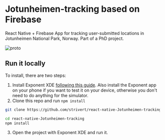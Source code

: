 # Jotunheimen-tracking based on Firebase
React Native + Firebase App for tracking user-submitted locations in Jotunheimen National Park, Norway. Part of a PhD project.

![proto](https://content.screencast.com/users/prageer/folders/Default/media/b2d922d4-f371-4ba0-8e56-0c0daa294df4/jotunheimen-prototype-page-001.jpg
)

## Run it locally

To install, there are two steps:

1. Install Exponent XDE [following this guide](https://docs.getexponent.com/versions/latest/introduction/installation.html).
Also install the Exponent app on your phone if you want to test it on
your device, otherwise you don't need to do anything for the simulator.
2. Clone this repo and run `npm install`
  ```bash
  git clone https://github.com/strivert/react-native-Jotunheimen-tracking.git
  
  cd react-native-Jotunheimen-tracking
  npm install
  ```
3. Open the project with Exponent XDE and run it.
